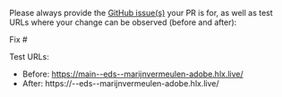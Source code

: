 Please always provide the [GitHub issue(s)](../issues) your PR is for, as well as test URLs where your change can be observed (before and after):

Fix #<gh-issue-id>

Test URLs:
- Before: https://main--eds--marijnvermeulen-adobe.hlx.live/
- After: https://<branch>--eds--marijnvermeulen-adobe.hlx.live/
